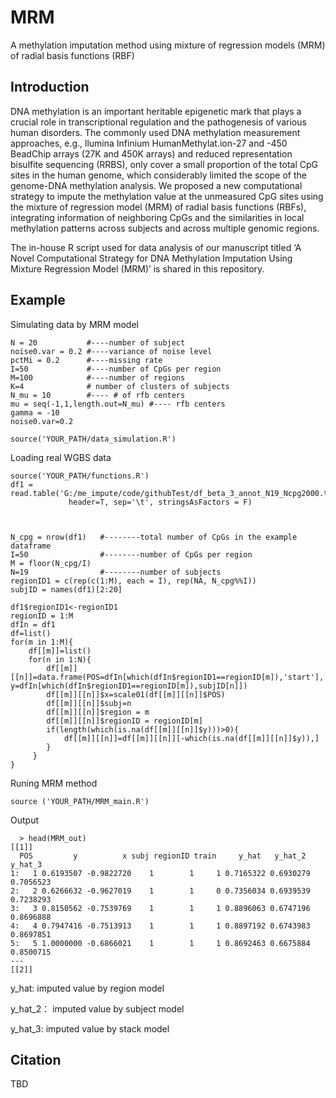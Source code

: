 # MRM
A methylation imputation method using mixture of regression models (MRM) of radial basis functions (RBF)

## Introduction
DNA methylation is an important heritable epigenetic mark that plays a crucial role in transcriptional regulation and the pathogenesis of various human disorders. The commonly used DNA methylation measurement approaches, e.g., llumina Infinium HumanMethylat.ion-27 and -450 BeadChip arrays (27K and 450K arrays) and reduced representation bisulfite sequencing (RRBS), only cover a small proportion of the total CpG sites in the human genome, which considerably limited the scope of the genome-DNA methylation analysis.  We proposed a new computational strategy to impute the methylation value at the unmeasured CpG sites using the mixture of regression model (MRM) of radial basis functions (RBFs), integrating information of neighboring CpGs and the similarities in local methylation patterns across subjects and across multiple genomic regions. 

The in-house R script used for data analysis of our manuscript titled ‘A Novel Computational Strategy for DNA Methylation Imputation Using Mixture Regression Model (MRM)’ is shared in this repository.

## Example
Simulating data by MRM model

    N = 20           #----number of subject
    noise0.var = 0.2 #----variance of noise level
    pctMi = 0.2      #----missing rate
    I=50             #----number of CpGs per region
    M=100            #----number of regions
    K=4              # number of clusters of subjects
    N_mu = 10        #---- # of rfb centers 
    mu = seq(-1,1,length.out=N_mu) #---- rfb centers 
    gamma = -10
    noise0.var=0.2
    
    source('YOUR_PATH/data_simulation.R')

Loading real WGBS data
    
    source('YOUR_PATH/functions.R')
    df1 = read.table('G:/me_impute/code/githubTest/df_beta_3_annot_N19_Ncpg2000.txt',
                 header=T, sep='\t', stringsAsFactors = F)



    N_cpg = nrow(df1)   #--------total number of CpGs in the example dataframe
    I=50                #--------number of CpGs per region
    M = floor(N_cpg/I)
    N=19                #--------number of subjects
    regionID1 = c(rep(c(1:M), each = I), rep(NA, N_cpg%%I))
    subjID = names(df1)[2:20]

    df1$regionID1<-regionID1
    regionID = 1:M
    dfIn = df1
    df=list()
    for(m in 1:M){
        df[[m]]=list()
        for(n in 1:N){
            df[[m]][[n]]=data.frame(POS=dfIn[which(dfIn$regionID1==regionID[m]),'start'], y=dfIn[which(dfIn$regionID1==regionID[m]),subjID[n]])
            df[[m]][[n]]$x=scale01(df[[m]][[n]]$POS)
            df[[m]][[n]]$subj=n
            df[[m]][[n]]$region = m
            df[[m]][[n]]$regionID = regionID[m]
            if(length(which(is.na(df[[m]][[n]]$y)))>0){
                df[[m]][[n]]=df[[m]][[n]][-which(is.na(df[[m]][[n]]$y)),]
            }  
         }
    }
    



Runing MRM method

    source ('YOUR_PATH/MRM_main.R')


Output
    
      > head(MRM_out)
    [[1]]
      POS         y          x subj regionID train     y_hat   y_hat_2   y_hat_3
    1:   1 0.6193507 -0.9822720    1        1     1 0.7165322 0.6930279 0.7056523
    2:   2 0.6266632 -0.9627019    1        1     0 0.7356034 0.6939539 0.7238293
    3:   3 0.8150562 -0.7539769    1        1     1 0.8896063 0.6747196 0.8696888
    4:   4 0.7947416 -0.7513913    1        1     1 0.8897192 0.6743983 0.8697851
    5:   5 1.0000000 -0.6866021    1        1     1 0.8692463 0.6675884 0.8500715
    ---
    [[2]]
    

y_hat: imputed value by region model

y_hat_2： imputed value by subject model

y_hat_3: imputed value by stack model

    
## Citation
TBD

